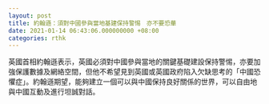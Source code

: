```yaml
---
layout: post
title: 約翰遜：須對中國參與當地基建保持警惕　亦不要恐華
date: 2021-01-14 06:43:06.000000000 +08:00
categories: rthk
---
```


英國首相約翰遜表示，英國必須對中國參與當地的關鍵基礎建設保持警惕，亦要加強保護數據及網絡空間，但他不希望見到英國或英國政府陷入欠缺思考的「中國恐懼症」。約翰遜期望，能夠建立一個可以與中國保持良好關係的世界，可以自由地與中國互動及進行坦誠對話。
